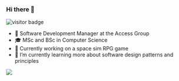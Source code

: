 ### Hi there 👋

<span><img src="https://visitor-badge.laobi.icu/badge?page_id=giorgosart" alt="visitor badge"/></span>

- 💼 Software Development Manager at the Access Group
- 🎓 MSc and BSc in Computer Science
- 🔭 Currently working on a space sim RPG game
- 🌱 I’m currently learning more about software design patterns and principles


<p align="left">
  <img src ="https://github-readme-stats.vercel.app/api?username=giorgosart&show_icons=true&count_private=true&theme=default&hide_border=true&hide=issues,contribs&include_all_commits=true">
</p>
